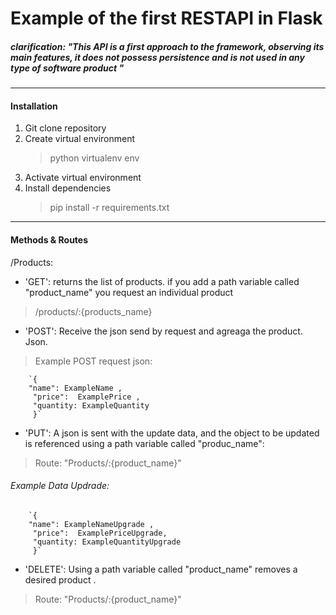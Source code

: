 # Example of the first RESTAPI in Flask

#####  **clarification: "This API is a first approach to the framework, observing its main features, it does not possess persistence and is not used in any type of software product "**

------------
#### Installation
1. Git clone repository
2. Create virtual environment
	> python virtualenv env 
4. Activate virtual environment
5. Install dependencies
   	> pip install -r requirements.txt
------------

#### Methods & Routes
/Products:
- 'GET':  returns the list of products. if you add a path variable called "product_name" you request an individual product 
>/products/:{products_name}
- 'POST': Receive the json send by request and agreaga the product. Json.
>Example POST request json:
>
		`{
		"name": ExampleName ,
		 "price":  ExamplePrice ,
		 "quantity: ExampleQuantity
		 }`
		 
- 'PUT': A json is sent with the update data, and the object to be updated is referenced using a path variable called "produc_name":
> Route:  "Products/:{product_name}"
###### 		Example Data Updrade:

		`{
		"name": ExampleNameUpgrade ,
		 "price":  ExamplePriceUpgrade,
		 "quantity: ExampleQuantityUpgrade
		 }`

- 'DELETE': Using a path variable called "product_name" removes a desired product .
> Route:  "Products/:{product_name}"
